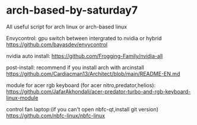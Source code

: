 # arch-based-by-saturday7
All useful script for arch linux or arch-based linux 

Envycontrol: gpu switch between intergrated to nvidia or hybrid
https://github.com/bayasdev/envycontrol

nvidia auto install:
https://github.com/Frogging-Family/nvidia-all

post-install: recommend if you install arch with arcinstall
https://github.com/Cardiacman13/Architect/blob/main/README-EN.md

module for acer rgb keyboard (for acer nitro,predator,helios):
https://github.com/JafarAkhondali/acer-predator-turbo-and-rgb-keyboard-linux-module

control fan laptop:(if you can't open nbfc-qt,install git version)
https://github.com/nbfc-linux/nbfc-linux 


